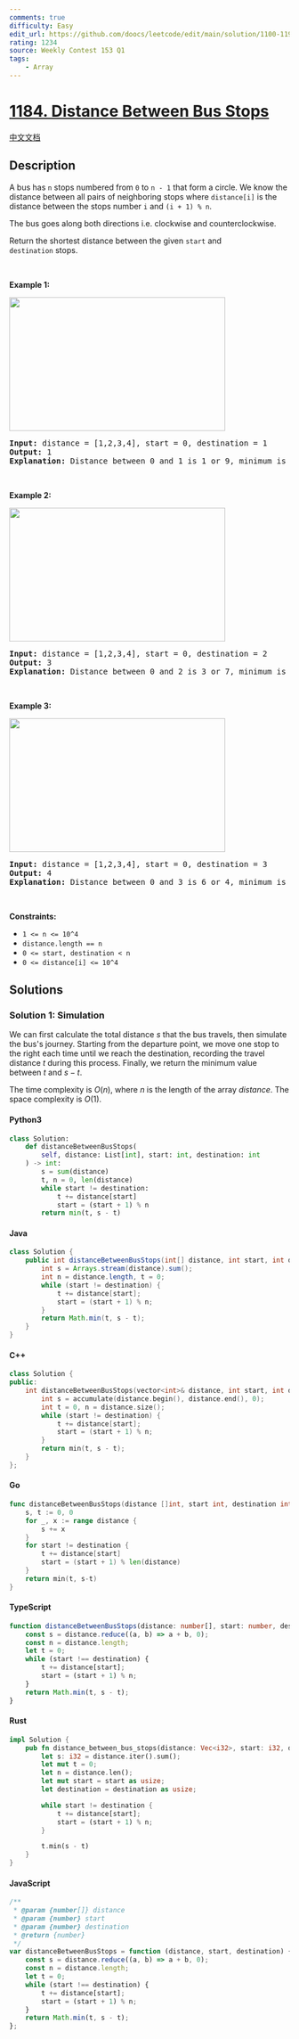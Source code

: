 ```yaml
---
comments: true
difficulty: Easy
edit_url: https://github.com/doocs/leetcode/edit/main/solution/1100-1199/1184.Distance%20Between%20Bus%20Stops/README_EN.md
rating: 1234
source: Weekly Contest 153 Q1
tags:
    - Array
---
```


<!-- problem:start -->

# [1184. Distance Between Bus Stops](https://leetcode.com/problems/distance-between-bus-stops)

[中文文档](/solution/1100-1199/1184.Distance%20Between%20Bus%20Stops/README.md)

## Description

<!-- description:start -->

<p>A bus&nbsp;has <code>n</code> stops numbered from <code>0</code> to <code>n - 1</code> that form&nbsp;a circle. We know the distance between all pairs of neighboring stops where <code>distance[i]</code> is the distance between the stops number&nbsp;<code>i</code> and <code>(i + 1) % n</code>.</p>

<p>The bus goes along both directions&nbsp;i.e. clockwise and counterclockwise.</p>

<p>Return the shortest distance between the given&nbsp;<code>start</code>&nbsp;and <code>destination</code>&nbsp;stops.</p>

<p>&nbsp;</p>
<p><strong class="example">Example 1:</strong></p>

<p><img alt="" src="https://fastly.jsdelivr.net/gh/doocs/leetcode@main/solution/1100-1199/1184.Distance%20Between%20Bus%20Stops/images/untitled-diagram-1.jpg" style="width: 388px; height: 240px;" /></p>

<pre>
<strong>Input:</strong> distance = [1,2,3,4], start = 0, destination = 1
<strong>Output:</strong> 1
<strong>Explanation:</strong> Distance between 0 and 1 is 1 or 9, minimum is 1.</pre>

<p>&nbsp;</p>

<p><strong class="example">Example 2:</strong></p>

<p><img alt="" src="https://fastly.jsdelivr.net/gh/doocs/leetcode@main/solution/1100-1199/1184.Distance%20Between%20Bus%20Stops/images/untitled-diagram-1-1.jpg" style="width: 388px; height: 240px;" /></p>

<pre>
<strong>Input:</strong> distance = [1,2,3,4], start = 0, destination = 2
<strong>Output:</strong> 3
<strong>Explanation:</strong> Distance between 0 and 2 is 3 or 7, minimum is 3.
</pre>

<p>&nbsp;</p>

<p><strong class="example">Example 3:</strong></p>

<p><img alt="" src="https://fastly.jsdelivr.net/gh/doocs/leetcode@main/solution/1100-1199/1184.Distance%20Between%20Bus%20Stops/images/untitled-diagram-1-2.jpg" style="width: 388px; height: 240px;" /></p>

<pre>
<strong>Input:</strong> distance = [1,2,3,4], start = 0, destination = 3
<strong>Output:</strong> 4
<strong>Explanation:</strong> Distance between 0 and 3 is 6 or 4, minimum is 4.
</pre>

<p>&nbsp;</p>
<p><strong>Constraints:</strong></p>

<ul>
	<li><code>1 &lt;= n&nbsp;&lt;= 10^4</code></li>
	<li><code>distance.length == n</code></li>
	<li><code>0 &lt;= start, destination &lt; n</code></li>
	<li><code>0 &lt;= distance[i] &lt;= 10^4</code></li>
</ul>

<!-- description:end -->

## Solutions

<!-- solution:start -->

### Solution 1: Simulation

We can first calculate the total distance $s$ that the bus travels, then simulate the bus's journey. Starting from the departure point, we move one stop to the right each time until we reach the destination, recording the travel distance $t$ during this process. Finally, we return the minimum value between $t$ and $s - t$.

The time complexity is $O(n)$, where $n$ is the length of the array $\textit{distance}$. The space complexity is $O(1)$.

<!-- tabs:start -->

#### Python3

```python
class Solution:
    def distanceBetweenBusStops(
        self, distance: List[int], start: int, destination: int
    ) -> int:
        s = sum(distance)
        t, n = 0, len(distance)
        while start != destination:
            t += distance[start]
            start = (start + 1) % n
        return min(t, s - t)
```

#### Java

```java
class Solution {
    public int distanceBetweenBusStops(int[] distance, int start, int destination) {
        int s = Arrays.stream(distance).sum();
        int n = distance.length, t = 0;
        while (start != destination) {
            t += distance[start];
            start = (start + 1) % n;
        }
        return Math.min(t, s - t);
    }
}
```

#### C++

```cpp
class Solution {
public:
    int distanceBetweenBusStops(vector<int>& distance, int start, int destination) {
        int s = accumulate(distance.begin(), distance.end(), 0);
        int t = 0, n = distance.size();
        while (start != destination) {
            t += distance[start];
            start = (start + 1) % n;
        }
        return min(t, s - t);
    }
};
```

#### Go

```go
func distanceBetweenBusStops(distance []int, start int, destination int) int {
	s, t := 0, 0
	for _, x := range distance {
		s += x
	}
	for start != destination {
		t += distance[start]
		start = (start + 1) % len(distance)
	}
	return min(t, s-t)
}
```

#### TypeScript

```ts
function distanceBetweenBusStops(distance: number[], start: number, destination: number): number {
    const s = distance.reduce((a, b) => a + b, 0);
    const n = distance.length;
    let t = 0;
    while (start !== destination) {
        t += distance[start];
        start = (start + 1) % n;
    }
    return Math.min(t, s - t);
}
```

#### Rust

```rust
impl Solution {
    pub fn distance_between_bus_stops(distance: Vec<i32>, start: i32, destination: i32) -> i32 {
        let s: i32 = distance.iter().sum();
        let mut t = 0;
        let n = distance.len();
        let mut start = start as usize;
        let destination = destination as usize;

        while start != destination {
            t += distance[start];
            start = (start + 1) % n;
        }

        t.min(s - t)
    }
}
```

#### JavaScript

```js
/**
 * @param {number[]} distance
 * @param {number} start
 * @param {number} destination
 * @return {number}
 */
var distanceBetweenBusStops = function (distance, start, destination) {
    const s = distance.reduce((a, b) => a + b, 0);
    const n = distance.length;
    let t = 0;
    while (start !== destination) {
        t += distance[start];
        start = (start + 1) % n;
    }
    return Math.min(t, s - t);
};
```

<!-- tabs:end -->

<!-- solution:end -->

<!-- problem:end -->
